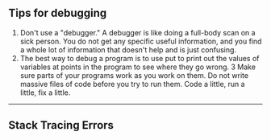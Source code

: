 ## <a name='Tipsfordebugging'></a>Tips for debugging

1. Don't use a "debugger." A debugger is like doing a full-body scan on a sick person. You do not get any specific useful information, and you find a whole lot of information that doesn't help and is just confusing.
2. The best way to debug a program is to use put to print out the values of variables at points in the program to see where they go wrong. 3 Make sure parts of your programs work as you work on them. Do not write massive files of code before you try to run them. Code a little, run a little, fix a little.
------

## Stack Tracing Errors



